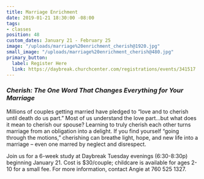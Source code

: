 ```yaml
---
title: Marriage Enrichment
date: 2019-01-21 18:30:00 -08:00
tags:
- classes
position: 48
custom_dates: January 21 - February 25
image: "/uploads/marriage%20enrichment_cherish@1920.jpg"
small_image: "/uploads/marriage%20enrichment_cherish@480.jpg"
primary_button:
  label: Register Here
  link: https://daybreak.churchcenter.com/registrations/events/341517
---
```


### *Cherish: The One Word That Changes Everything for Your Marriage* 
Millions of couples getting married have pledged to “love and to cherish until death do us part.” Most of us understand the love part…but what does it mean to cherish our spouse? Learning to truly cherish each other turns marriage from an obligation into a delight. If you find yourself “going through the motions,” cherishing can breathe light, hope, and new life into a marriage – even one marred by neglect and disrespect.

Join us for a 6-week study at Daybreak Tuesday evenings (6:30-8:30p) beginning January 21. Cost is $30/couple; childcare is available for ages 2-10 for a small fee. For more information, contact Angie at 760 525 1327.